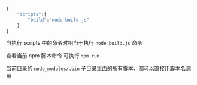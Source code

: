 ```js
{
    "scripts":{
        "build":"node build.js"
    }
}
```
当执行 scripts 中的命令时相当于执行 `node build.js` 命令 <br>

查看当前 npm 脚本命令 可执行 `npm run` <br>

当前目录的 `node_modules/.bin` 子目录里面的所有脚本，都可以直接用脚本名调用

